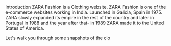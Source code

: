 Introduction
ZARA Fashion is a Clothing website. ZARA Fashion is one of the e-commerce websites working in India. Launched in Galicia, Spain in 1975. ZARA slowly expanded its empire in the rest of the country and later in Portugal in 1988 and the year after that- in 1989 ZARA made it to the United States of America.

Let's walk you through some snapshots of the clo